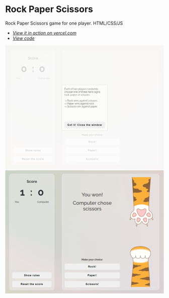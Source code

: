 # Rock Paper Scissors

Rock Paper Scissors game for one player. HTML/CSS/JS

+ *[View it in action on vercel.com](https://rock-paper-scissors-henna-ten.vercel.app/)*
+ *[View code](https://github.com/AleksandraObw/rock-paper-scissors)*

![Screenshot](./screen1.png)
![Screenshot](./screen2.png)
